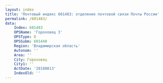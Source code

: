 ```yaml
---
layout: index
title: 'Почтовый индекс 601483: отделение почтовой связи Почты России'
permalink: /601483/
data:
    Index: 601483
    OPSName: 'Гороховец 3'
    OPSType: О
    OPSSubm: 601440
    Region: 'Владимирская область'
    Autonom: ''
    Area: ''
    City: Гороховец
    City1: ''
    ActDate: '20180813'
    IndexOld: ''
---
```

